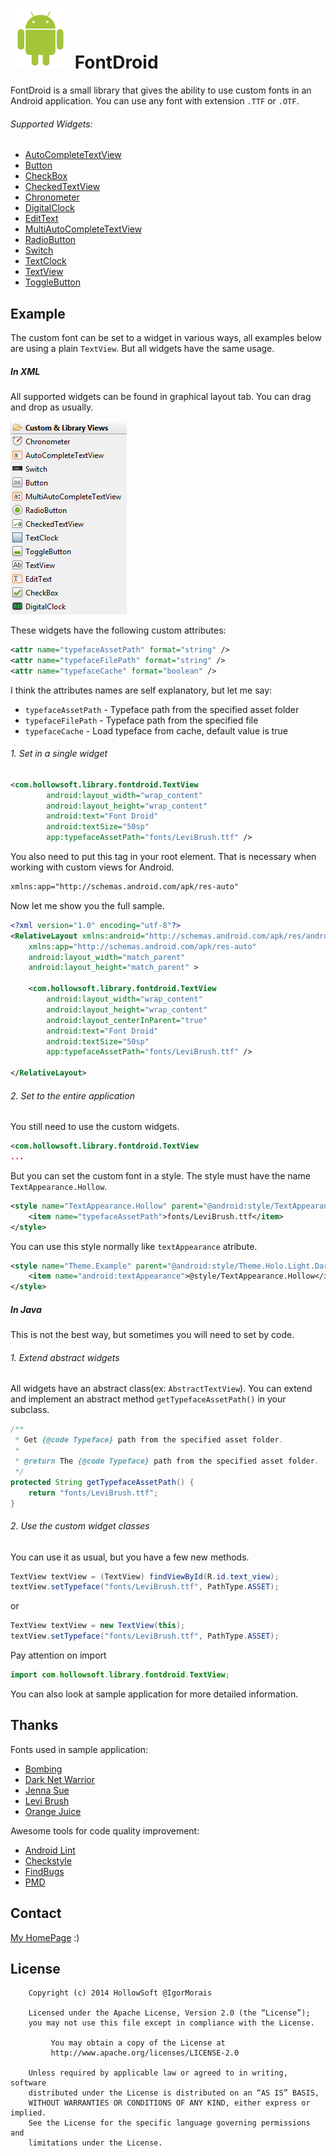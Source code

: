 ![1] FontDroid
==============

FontDroid is a small library that gives the ability to use custom fonts in an Android application. You can use any font with extension `.TTF` or `.OTF`.

###### Supported Widgets:

* [AutoCompleteTextView](http://developer.android.com/reference/android/widget/AutoCompleteTextView.html)
* [Button](http://developer.android.com/reference/android/widget/Button.html)
* [CheckBox](http://developer.android.com/guide/topics/ui/controls/checkbox.html)
* [CheckedTextView](http://developer.android.com/reference/android/widget/CheckedTextView.html)
* [Chronometer](http://developer.android.com/reference/android/widget/Chronometer.html)
* [DigitalClock](http://developer.android.com/reference/android/widget/DigitalClock.html)
* [EditText](http://developer.android.com/reference/android/widget/EditText.html)
* [MultiAutoCompleteTextView](http://developer.android.com/reference/android/widget/MultiAutoCompleteTextView.html)
* [RadioButton](http://developer.android.com/guide/topics/ui/controls/radiobutton.html)
* [Switch](http://developer.android.com/reference/android/widget/Switch.html)
* [TextClock](http://developer.android.com/reference/android/widget/TextClock.html)
* [TextView](http://developer.android.com/reference/android/widget/TextView.html)
* [ToggleButton](http://developer.android.com/reference/android/widget/ToggleButton.html)


Example
-------

The custom font can be set to a widget in various ways, all examples below are using a plain `TextView`. But all widgets have the same usage.

##### In XML

All supported widgets can be found in graphical layout tab. You can drag and drop as usually.

![2]

These widgets have the following custom attributes:

```xml
<attr name="typefaceAssetPath" format="string" />
<attr name="typefaceFilePath" format="string" />
<attr name="typefaceCache" format="boolean" />
```

I think the attributes names are self explanatory, but let me say:

* `typefaceAssetPath` - Typeface path from the specified asset folder
* `typefaceFilePath` - Typeface path from the specified file
* `typefaceCache` - Load typeface from cache, default value is true

###### 1. Set in a single widget

```xml
<com.hollowsoft.library.fontdroid.TextView
        android:layout_width="wrap_content"
        android:layout_height="wrap_content"
        android:text="Font Droid"
        android:textSize="50sp"
        app:typefaceAssetPath="fonts/LeviBrush.ttf" />
```

You also need to put this tag in your root element. That is necessary when working with custom views for Android.

```xml
xmlns:app="http://schemas.android.com/apk/res-auto"
```

Now let me show you the full sample.

```xml
<?xml version="1.0" encoding="utf-8"?>
<RelativeLayout xmlns:android="http://schemas.android.com/apk/res/android"
    xmlns:app="http://schemas.android.com/apk/res-auto"
    android:layout_width="match_parent"
    android:layout_height="match_parent" >

    <com.hollowsoft.library.fontdroid.TextView
        android:layout_width="wrap_content"
        android:layout_height="wrap_content"
        android:layout_centerInParent="true"
        android:text="Font Droid"
        android:textSize="50sp"
        app:typefaceAssetPath="fonts/LeviBrush.ttf" />

</RelativeLayout>
```

###### 2. Set to the entire application

You still need to use the custom widgets.

```xml
<com.hollowsoft.library.fontdroid.TextView
...
```

But you can set the custom font in a style. The style must have the name `TextAppearance.Hollow`.

```xml
<style name="TextAppearance.Hollow" parent="@android:style/TextAppearance.Holo">
    <item name="typefaceAssetPath">fonts/LeviBrush.ttf</item>
</style>
```

You can use this style normally like `textAppearance` atribute.

```xml
<style name="Theme.Example" parent="@android:style/Theme.Holo.Light.DarkActionBar">
    <item name="android:textAppearance">@style/TextAppearance.Hollow</item>
</style>
```

##### In Java

This is not the best way, but sometimes you will need to set by code.

###### 1. Extend abstract widgets

All widgets have an abstract class(ex: `AbstractTextView`). You can extend and implement an abstract method `getTypefaceAssetPath()` in your subclass.

```java
/**
 * Get {@code Typeface} path from the specified asset folder.
 *
 * @return The {@code Typeface} path from the specified asset folder.
 */
protected String getTypefaceAssetPath() {
    return "fonts/LeviBrush.ttf";
}
```

###### 2. Use the custom widget classes

You can use it as usual, but you have a few new methods.

```java
TextView textView = (TextView) findViewById(R.id.text_view);
textView.setTypeface("fonts/LeviBrush.ttf", PathType.ASSET);
```

or

```java
TextView textView = new TextView(this);
textView.setTypeface("fonts/LeviBrush.ttf", PathType.ASSET);
```

Pay attention on import

```java
import com.hollowsoft.library.fontdroid.TextView;
```

You can also look at sample application for more detailed information.


Thanks
------

Fonts used in sample application:

* [Bombing](http://qkila.com)
* [Dark Net Warrior](http://www.imagex-fonts.com)
* [Jenna Sue](http://www.jennasuedesign.com)
* [Levi Brush](http://loremipsum.ro)
* [Orange Juice](http://brittneymurphydesign.com)

Awesome tools for code quality improvement:

* [Android Lint](http://developer.android.com/tools/help/lint.html)
* [Checkstyle](http://checkstyle.sourceforge.net)
* [FindBugs](http://findbugs.sourceforge.net)
* [PMD](http://pmd.sourceforge.net)


Contact
-------

[My HomePage](http://igormorais.com) :)


License
-------

```
    Copyright (c) 2014 HollowSoft @IgorMorais
    
    Licensed under the Apache License, Version 2.0 (the “License”);
    you may not use this file except in compliance with the License.
    
         You may obtain a copy of the License at
         http://www.apache.org/licenses/LICENSE-2.0
         
    Unless required by applicable law or agreed to in writing, software
    distributed under the License is distributed on an “AS IS” BASIS,
    WITHOUT WARRANTIES OR CONDITIONS OF ANY KIND, either express or implied.
    See the License for the specific language governing permissions and
    limitations under the License.
```


[1]: https://raw.githubusercontent.com/MoraisIgor/FontDroid/master/raw/android.png
[2]: https://raw.githubusercontent.com/MoraisIgor/FontDroid/master/raw/widget.png
